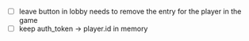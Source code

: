 - [ ] leave button in lobby needs to remove the entry for the player in the game
- [ ] keep auth_token -> player.id in memory
